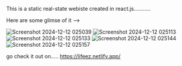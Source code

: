 This is a static real-state webiste created in react.js...........

Here are some glimse of it -->

![Screenshot 2024-12-12 025039](https://github.com/user-attachments/assets/8e54396a-c7c8-4195-ab1c-b8c2ab190512)
![Screenshot 2024-12-12 025113](https://github.com/user-attachments/assets/930889c0-7923-4fbd-84e8-8fce7702b996)
![Screenshot 2024-12-12 025133](https://github.com/user-attachments/assets/59832f3b-ac73-4927-81e6-7af81c9b38d1)
![Screenshot 2024-12-12 025144](https://github.com/user-attachments/assets/89534566-77b6-4e63-b7d5-aebf6a570a53)
![Screenshot 2024-12-12 025157](https://github.com/user-attachments/assets/aef9e09c-f262-4b9a-a392-7eea65b21204)


go check it out on..... https://lifeez.netlify.app/
